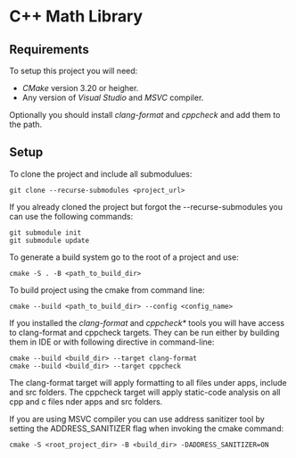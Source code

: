 # C++ Math Library #

## Requirements ##

To setup this project you will need:

* _CMake_ version 3.20 or heigher.
* Any version of _Visual Studio_ and _MSVC_ compiler.

Optionally you should install _clang-format_ and _cppcheck_ and add them to the path.

## Setup ##

To clone the project and include all submodulues:

	git clone --recurse-submodules <project_url>

If you already cloned the project but forgot the --recurse-submodules you can use the following commands:

	git submodule init
	git submodule update

To generate a build system go to the root of a project and use:

	cmake -S . -B <path_to_build_dir>

To build project using the cmake from command line:

	cmake --build <path_to_build_dir> --config <config_name>

If you installed the _clang-format_ and _cppcheck*_ tools you will have access to clang-format and cppcheck targets. They can be run either by building them in IDE or with following directive in command-line:

	cmake --build <build_dir> --target clang-format
	cmake --build <build_dir> --target cppcheck

The clang-format target will apply formatting to all files under apps, include and src folders. The cppcheck target will apply static-code analysis on all cpp and c files nder apps and src folders.

If you are using MSVC compiler you can use address sanitizer tool by setting the ADDRESS_SANITIZER flag when invoking the cmake command:

	cmake -S <root_project_dir> -B <build_dir> -DADDRESS_SANITIZER=ON 
